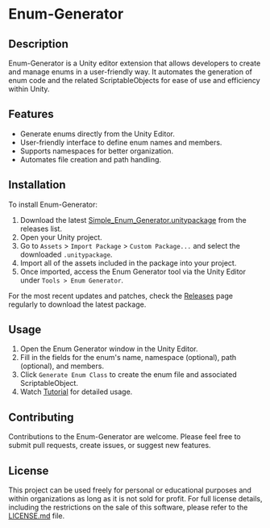 # Enum-Generator

## Description
Enum-Generator is a Unity editor extension that allows developers to create and manage enums in a user-friendly way. It automates the generation of enum code and the related ScriptableObjects for ease of use and efficiency within Unity.

## Features
- Generate enums directly from the Unity Editor.
- User-friendly interface to define enum names and members.
- Supports namespaces for better organization.
- Automates file creation and path handling.

## Installation
To install Enum-Generator:
1. Download the latest [Simple_Enum_Generator.unitypackage](https://github.com/salihgireniz1/Enum-Generator/releases/download/v0.0.1/Simple_Enum_Generator.unitypackage) from the releases list.
2. Open your Unity project.
3. Go to `Assets` > `Import Package` > `Custom Package...` and select the downloaded `.unitypackage`.
4. Import all of the assets included in the package into your project.
5. Once imported, access the Enum Generator tool via the Unity Editor under `Tools > Enum Generator`.

For the most recent updates and patches, check the [Releases](https://github.com/salihgireniz1/Enum-Generator/releases) page regularly to download the latest package.

## Usage
1. Open the Enum Generator window in the Unity Editor.
2. Fill in the fields for the enum's name, namespace (optional), path (optional), and members.
3. Click `Generate Enum Class` to create the enum file and associated ScriptableObject.
4. Watch [Tutorial](https://youtu.be/9_8y13uc3Ac) for detailed usage.

## Contributing
Contributions to the Enum-Generator are welcome. Please feel free to submit pull requests, create issues, or suggest new features.

## License
This project can be used freely for personal or educational purposes and within organizations as long as it is not sold for profit. 
For full license details, including the restrictions on the sale of this software, please refer to the [LICENSE.md](LICENSE) file.
